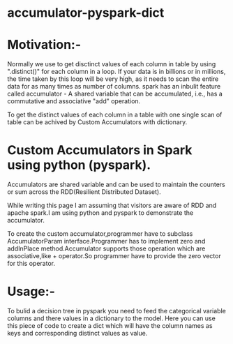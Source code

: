 # accumulator-pyspark-dict

# Motivation:- 
Normally we use to get disctinct values of each column in table by using ".distinct()" for each column in a loop.
If your data is in billions or in millions, the time taken by this loop will be very high, as it needs to scan the entire data for as many times as number of columns.
spark has an inbulit feature called accumulator - A shared variable that can be accumulated, i.e., has a commutative and associative "add" operation.

To get the distinct values of each column in a table with one single scan of table can be achived by Custom Accumulators with dictionary. 

# Custom Accumulators in Spark using python (pyspark).

Accumulators are shared variable and can be used to maintain the counters or sum across the RDD(Resilient Distributed Dataset).

While writing this page I am assuming that visitors are aware of RDD and apache spark.I am using python and pyspark to demonstrate the accumulator.

To create the custom accumulator,programmer have to subclass AccumulatorParam interface.Programmer has to implement zero and addInPlace method.Accumulator supports those operation which are associative,like + operator.So programmer have to provide the zero vector for this operator.

# Usage:-
To bulid a decision tree in pyspark you need to feed the categorical variable columns and there values in a dictionary to the model.
Here you can use this piece of code to create a dict which will have the column names as keys and corresponding distinct values as value.
